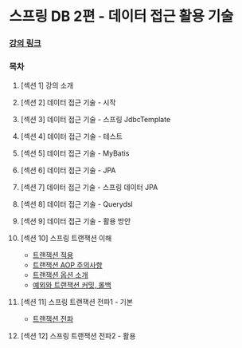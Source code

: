 # 스프링 DB 2편 - 데이터 접근 활용 기술

### [강의 링크](https://www.inflearn.com/course/%EC%8A%A4%ED%94%84%EB%A7%81-db-2/dashboard)

### 목차

1. [섹션 1] 강의 소개



2. [섹션 2] 데이터 접근 기술 - 시작



3. [섹션 3] 데이터 접근 기술 - 스프링 JdbcTemplate



4. [섹션 4] 데이터 접근 기술 - 테스트



5. [섹션 5] 데이터 접근 기술 - MyBatis



6. [섹션 6] 데이터 접근 기술 - JPA



7. [섹션 7] 데이터 접근 기술 - 스프링 데이터 JPA



8. [섹션 8] 데이터 접근 기술 - Querydsl



9. [섹션 9] 데이터 접근 기술 - 활용 방안



10. [섹션 10] 스프링 트랜잭션 이해
    - [트랜잭션 적용](https://github.com/ulimy/study/blob/main/spring/%EA%B0%95%EC%9D%98/%EC%8A%A4%ED%94%84%EB%A7%81%20DB%202%ED%8E%B8%20-%20%EB%8D%B0%EC%9D%B4%ED%84%B0%20%EC%A0%91%EA%B7%BC%20%ED%99%9C%EC%9A%A9%20%EA%B8%B0%EC%88%A0/%5B%20%EC%84%B9%EC%85%98%2010%20%5D%20%EC%8A%A4%ED%94%84%EB%A7%81%20%ED%8A%B8%EB%9E%9C%EC%9E%AD%EC%85%98%20%EC%9D%B4%ED%95%B4/%ED%8A%B8%EB%9E%9C%EC%9E%AD%EC%85%98%20%EC%A0%81%EC%9A%A9.md)
    - [트랜잭션 AOP 주의사항](https://github.com/ulimy/study/blob/main/spring/%EA%B0%95%EC%9D%98/%EC%8A%A4%ED%94%84%EB%A7%81%20DB%202%ED%8E%B8%20-%20%EB%8D%B0%EC%9D%B4%ED%84%B0%20%EC%A0%91%EA%B7%BC%20%ED%99%9C%EC%9A%A9%20%EA%B8%B0%EC%88%A0/%5B%20%EC%84%B9%EC%85%98%2010%20%5D%20%EC%8A%A4%ED%94%84%EB%A7%81%20%ED%8A%B8%EB%9E%9C%EC%9E%AD%EC%85%98%20%EC%9D%B4%ED%95%B4/%ED%8A%B8%EB%9E%9C%EC%9E%AD%EC%85%98%20%EC%A0%81%EC%9A%A9.md)
    - [트랜잭션 옵션 소개](https://github.com/ulimy/study/blob/main/spring/%EA%B0%95%EC%9D%98/%EC%8A%A4%ED%94%84%EB%A7%81%20DB%202%ED%8E%B8%20-%20%EB%8D%B0%EC%9D%B4%ED%84%B0%20%EC%A0%91%EA%B7%BC%20%ED%99%9C%EC%9A%A9%20%EA%B8%B0%EC%88%A0/%5B%20%EC%84%B9%EC%85%98%2010%20%5D%20%EC%8A%A4%ED%94%84%EB%A7%81%20%ED%8A%B8%EB%9E%9C%EC%9E%AD%EC%85%98%20%EC%9D%B4%ED%95%B4/%ED%8A%B8%EB%9E%9C%EC%9E%AD%EC%85%98%20%EC%98%B5%EC%85%98%20%EC%86%8C%EA%B0%9C.md)
    - [예외와 트랜잭션 커밋, 롤백](https://github.com/ulimy/study/blob/main/spring/%EA%B0%95%EC%9D%98/%EC%8A%A4%ED%94%84%EB%A7%81%20DB%202%ED%8E%B8%20-%20%EB%8D%B0%EC%9D%B4%ED%84%B0%20%EC%A0%91%EA%B7%BC%20%ED%99%9C%EC%9A%A9%20%EA%B8%B0%EC%88%A0/%5B%20%EC%84%B9%EC%85%98%2010%20%5D%20%EC%8A%A4%ED%94%84%EB%A7%81%20%ED%8A%B8%EB%9E%9C%EC%9E%AD%EC%85%98%20%EC%9D%B4%ED%95%B4/%EC%98%88%EC%99%B8%EC%99%80%20%ED%8A%B8%EB%9E%9C%EC%9E%AD%EC%85%98%20%EC%BB%A4%EB%B0%8B%2C%20%EB%A1%A4%EB%B0%B1.md)

11. [섹션 11] 스프링 트랜잭션 전파1 - 기본
    - [트랜잭션 전파](https://github.com/ulimy/study/blob/main/spring/%EA%B0%95%EC%9D%98/%EC%8A%A4%ED%94%84%EB%A7%81%20DB%202%ED%8E%B8%20-%20%EB%8D%B0%EC%9D%B4%ED%84%B0%20%EC%A0%91%EA%B7%BC%20%ED%99%9C%EC%9A%A9%20%EA%B8%B0%EC%88%A0/%5B%EC%84%B9%EC%85%98%2011%5D%20%EC%8A%A4%ED%94%84%EB%A7%81%20%ED%8A%B8%EB%9E%9C%EC%9E%AD%EC%85%98%20%EC%A0%84%ED%8C%8C1%20-%20%EA%B8%B0%EB%B3%B8/%ED%8A%B8%EB%9E%9C%EC%9E%AD%EC%85%98%20%EC%A0%84%ED%8C%8C.md)



12. [섹션 12] 스프링 트랜잭션 전파2 - 활용
